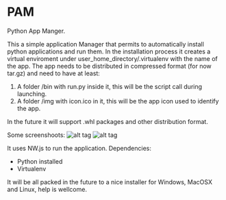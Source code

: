 # PAM
Python App Manger.

This a simple application Manager that permits to automatically install python applications and run them.
In the installation process it creates a virtual enviroment under user_home_directory/.virtualenv with the name of the app.
The app needs to be distributed in compressed format (for now tar.gz) and need to have at least:
1. A folder /bin with run.py inside it, this will be the script call during launching.
2. A folder /img with icon.ico in it, this will be the app icon used to identify the app.

In the future it will support .whl packages and other distribution format.

Some screenshoots:
![alt tag](https://raw.github.com/polygonaltree/PAM/gh-pages/img/PAM.png)
![alt tag](https://raw.github.com/polygonaltree/PAM/gh-pages/img/install.png)

It uses NW.js to run the application. 
Dependencies:
* Python installed
* Virtualenv

It will be all packed in the future to a nice installer for Windows, MacOSX and Linux, help is wellcome.
